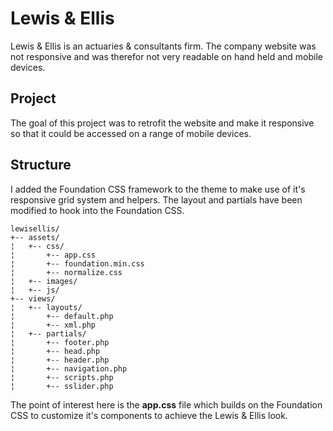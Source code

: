 # Lewis & Ellis

Lewis & Ellis is an actuaries & consultants firm. The company website was not responsive and was therefor not very readable on hand held and mobile devices.

## Project

The goal of this project was to retrofit the website and make it responsive so that it could be accessed on a range of mobile devices.

## Structure

I added the Foundation CSS framework to the theme to make use of it's responsive grid system and helpers. The layout and partials have been modified to hook into the Foundation CSS.

```
lewisellis/
+-- assets/
¦	+-- css/
¦		+-- app.css
¦		+-- foundation.min.css
¦		+-- normalize.css
¦	+-- images/
¦	+-- js/
+-- views/
¦	+-- layouts/
¦   	+-- default.php
¦   	+-- xml.php
¦	+-- partials/
¦   	+-- footer.php
¦   	+-- head.php
¦   	+-- header.php
¦   	+-- navigation.php
¦   	+-- scripts.php
¦   	+-- sslider.php
```

The point of interest here is the **app.css** file which builds on the Foundation CSS to customize it's components to achieve the Lewis & Ellis look.
